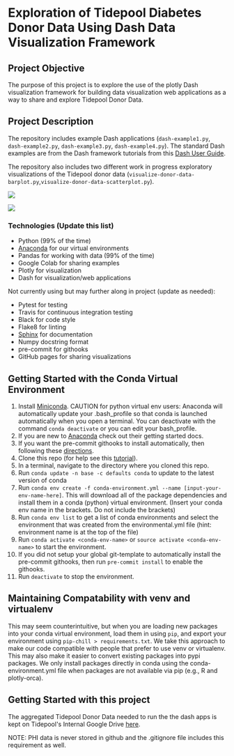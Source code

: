 # Exploration of Tidepool Diabetes Donor Data Using Dash Data Visualization Framework

## Project Objective
The purpose of this project is to explore the use of the plotly Dash visualization framework 
for building data visualization web applications as a way to share and explore Tidepool Donor Data.

## Project Description
The repository includes example
Dash applications (`dash-example1.py`, `dash-example2.py`, `dash-example3.py`, `dash-example4.py`).
The standard Dash examples are from the Dash framework tutorials from this 
[Dash User Guide](https://dash.plotly.com/). 

The repository also includes two different work in progress exploratory visualizations of the Tidepool donor
data (`visualize-donor-data-barplot.py`,`visualize-donor-data-scatterplot.py`). 

![](donor-data-barplot.gif) 

![](donor-data-scatterplot.gif)

### Technologies (Update this list)
* Python (99% of the time)
* [Anaconda](https://www.anaconda.com/) for our virtual environments
* Pandas for working with data (99% of the time)
* Google Colab for sharing examples
* Plotly for visualization
* Dash for visualization/web applications

Not currently using but may further along in project (update as needed):
* Pytest for testing
* Travis for continuous integration testing
* Black for code style
* Flake8 for linting
* [Sphinx](https://www.sphinx-doc.org/en/master/) for documentation
* Numpy docstring format
* pre-commit for githooks
* GitHub pages for sharing visualizations

## Getting Started with the Conda Virtual Environment
1. Install [Miniconda](https://conda.io/miniconda.html). CAUTION for python virtual env users: Anaconda will automatically update your .bash_profile
so that conda is launched automatically when you open a terminal. You can deactivate with the command `conda deactivate`
or you can edit your bash_profile.
2. If you are new to [Anaconda](https://docs.anaconda.com/anaconda/user-guide/getting-started/)
check out their getting started docs.
3. If you want the pre-commit githooks to install automatically, then following these
[directions](https://pre-commit.com/#automatically-enabling-pre-commit-on-repositories).
4. Clone this repo (for help see this [tutorial](https://help.github.com/articles/cloning-a-repository/)).
5. In a terminal, navigate to the directory where you cloned this repo.
6. Run `conda update -n base -c defaults conda` to update to the latest version of conda
7. Run `conda env create -f conda-environment.yml --name [input-your-env-name-here]`. This will download all of the package dependencies
and install them in a conda (python) virtual environment. (Insert your conda env name in the brackets. Do not include the brackets)
8. Run `conda env list` to get a list of conda environments and select the environment
that was created from the environmental.yml file (hint: environment name is at the top of the file)
9. Run `conda activate <conda-env-name>` or `source activate <conda-env-name>` to start the environment.
10. If you did not setup your global git-template to automatically install the pre-commit githooks, then
run `pre-commit install` to enable the githooks.
11. Run `deactivate` to stop the environment.

## Maintaining Compatability with venv and virtualenv
This may seem counterintuitive, but when you are loading new packages into your conda virtual environment,
load them in using `pip`, and export your environment using `pip-chill > requirements.txt`.
We take this approach to make our code compatible with people that prefer to use venv or virtualenv.
This may also make it easier to convert existing packages into pypi packages. We only install packages directly
in conda using the conda-environment.yml file when packages are not available via pip (e.g., R and plotly-orca).

## Getting Started with this project
The aggregated Tidepool Donor Data
needed to run the the dash apps is kept on Tidepool's Internal
Google Drive [here](https://drive.google.com/file/d/1rGGAWDNDre51nqndS4QJtnVwibJbla-P/view?usp=sharing).

NOTE: PHI data is never stored in github and the .gitignore file includes this requirement as well.



